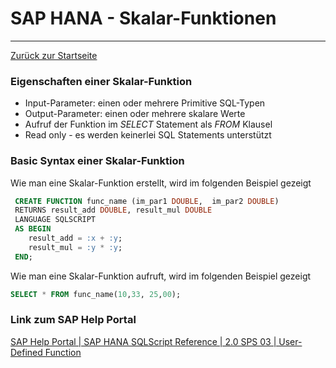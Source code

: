 # SAP HANA - Skalar-Funktionen
---

[Zurück zur Startseite](https://wolfgangzeller.github.io/ABAP-for-SAP-BW/)

### Eigenschaften einer Skalar-Funktion
- Input-Parameter: einen oder mehrere Primitive SQL-Typen
- Output-Parameter: einen oder mehrere skalare Werte
- Aufruf der Funktion im *SELECT* Statement als *FROM* Klausel
- Read only - es werden keinerlei SQL Statements unterstützt

### Basic Syntax einer Skalar-Funktion
Wie man eine Skalar-Funktion erstellt, wird im folgenden Beispiel gezeigt
```sql
 CREATE FUNCTION func_name (im_par1 DOUBLE,  im_par2 DOUBLE)
 RETURNS result_add DOUBLE, result_mul DOUBLE 
 LANGUAGE SQLSCRIPT 
 AS BEGIN
    result_add = :x + :y;
    result_mul = :y * :y;
 END;
```

Wie man eine Skalar-Funktion aufruft, wird im folgenden Beispiel gezeigt
```sql
SELECT * FROM func_name(10,33, 25,00);
```

### Link zum SAP Help Portal
[SAP Help Portal | SAP HANA SQLScript Reference | 2.0 SPS 03 | User-Defined Function](https://help.sap.com/viewer/de2486ee947e43e684d39702027f8a94/2.0.03/en-US/765815cd7d214ed38c190dc2f570fe39.html)
